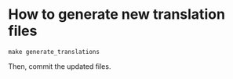 How to generate new translation files
=====================================

```
make generate_translations
```

Then, commit the updated files.
